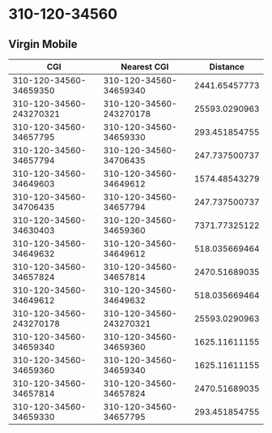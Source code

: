 # 310-120-34560
## Virgin Mobile


| CGI | Nearest CGI | Distance |
|-----|-------------|----------|
| 310-120-34560-34659350 | 310-120-34560-34659340 | 2441.65457773 |
| 310-120-34560-243270321 | 310-120-34560-243270178 | 25593.0290963 |
| 310-120-34560-34657795 | 310-120-34560-34659330 | 293.451854755 |
| 310-120-34560-34657794 | 310-120-34560-34706435 | 247.737500737 |
| 310-120-34560-34649603 | 310-120-34560-34649612 | 1574.48543279 |
| 310-120-34560-34706435 | 310-120-34560-34657794 | 247.737500737 |
| 310-120-34560-34630403 | 310-120-34560-34659360 | 7371.77325122 |
| 310-120-34560-34649632 | 310-120-34560-34649612 | 518.035669464 |
| 310-120-34560-34657824 | 310-120-34560-34657814 | 2470.51689035 |
| 310-120-34560-34649612 | 310-120-34560-34649632 | 518.035669464 |
| 310-120-34560-243270178 | 310-120-34560-243270321 | 25593.0290963 |
| 310-120-34560-34659340 | 310-120-34560-34659360 | 1625.11611155 |
| 310-120-34560-34659360 | 310-120-34560-34659340 | 1625.11611155 |
| 310-120-34560-34657814 | 310-120-34560-34657824 | 2470.51689035 |
| 310-120-34560-34659330 | 310-120-34560-34657795 | 293.451854755 |
